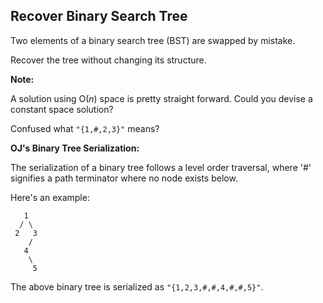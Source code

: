 ## Recover Binary Search Tree

Two elements of a binary search tree (BST) are swapped by mistake.

Recover the tree without changing its structure.

**Note:**

A solution using O(*n*) space is pretty straight forward. Could you devise a constant space solution?

Confused what `"{1,#,2,3}"` means?

**OJ's Binary Tree Serialization:**

The serialization of a binary tree follows a level order traversal, where '#' signifies a path terminator where no node exists below.

Here's an example:

```
   1
  / \
 2   3
    /
   4
    \
     5
```

The above binary tree is serialized as `"{1,2,3,#,#,4,#,#,5}"`.
